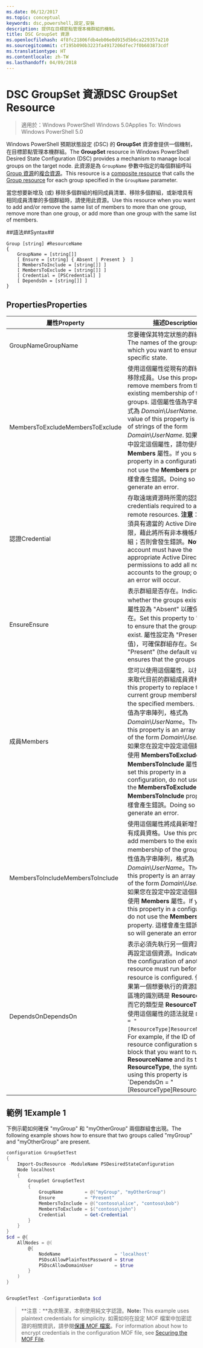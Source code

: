 ```yaml
---
ms.date: 06/12/2017
ms.topic: conceptual
keywords: dsc,powershell,設定,安裝
description: 提供在目標節點管理本機群組的機制。
title: DSC GroupSet 資源
ms.openlocfilehash: 4f8fc21806fdb4eb06e0d915d5b6ca229357a210
ms.sourcegitcommit: cf195b090b3223fa4917206dfec7f0b603873cdf
ms.translationtype: HT
ms.contentlocale: zh-TW
ms.lasthandoff: 04/09/2018
---
```

# <a name="dsc-groupset-resource"></a><span data-ttu-id="a49d8-104">DSC GroupSet 資源</span><span class="sxs-lookup"><span data-stu-id="a49d8-104">DSC GroupSet Resource</span></span>

> <span data-ttu-id="a49d8-105">適用於：Windows PowerShell Windows 5.0</span><span class="sxs-lookup"><span data-stu-id="a49d8-105">Applies To: Windows Windows PowerShell 5.0</span></span>

<span data-ttu-id="a49d8-106">Windows PowerShell 預期狀態設定 (DSC) 的 **GroupSet** 資源會提供一個機制，在目標節點管理本機群組。</span><span class="sxs-lookup"><span data-stu-id="a49d8-106">The **GroupSet** resource in Windows PowerShell Desired State Configuration (DSC) provides a mechanism to manage local groups on the target node.</span></span> <span data-ttu-id="a49d8-107">此資源是為 `GroupName` 參數中指定的每個群組呼叫 [Group 資源](groupResource.md)的[複合資源](authoringResourceComposite.md)。</span><span class="sxs-lookup"><span data-stu-id="a49d8-107">This resource is a [composite resource](authoringResourceComposite.md) that calls the [Group resource](groupResource.md) for each group specified in the `GroupName` parameter.</span></span>

<span data-ttu-id="a49d8-108">當您想要新增及 (或) 移除多個群組的相同成員清單、移除多個群組，或新增具有相同成員清單的多個群組時，請使用此資源。</span><span class="sxs-lookup"><span data-stu-id="a49d8-108">Use this resource when you want to add and/or remove the same list of members to more than one group, remove more than one group, or add more than one group with the same list of members.</span></span>

##<a name="syntax"></a><span data-ttu-id="a49d8-109">語法##</span><span class="sxs-lookup"><span data-stu-id="a49d8-109">Syntax##</span></span>
```
Group [string] #ResourceName
{
    GroupName = [string[]]
    [ Ensure = [string] { Absent | Present }  ]
    [ MembersToInclude = [string[]] ]
    [ MembersToExclude = [string[]] ]
    [ Credential = [PSCredential] ]
    [ DependsOn = [string[]] ]
}
```

## <a name="properties"></a><span data-ttu-id="a49d8-110">Properties</span><span class="sxs-lookup"><span data-stu-id="a49d8-110">Properties</span></span>

|  <span data-ttu-id="a49d8-111">屬性</span><span class="sxs-lookup"><span data-stu-id="a49d8-111">Property</span></span>  |  <span data-ttu-id="a49d8-112">描述</span><span class="sxs-lookup"><span data-stu-id="a49d8-112">Description</span></span>   |
|---|---|
| <span data-ttu-id="a49d8-113">GroupName</span><span class="sxs-lookup"><span data-stu-id="a49d8-113">GroupName</span></span>| <span data-ttu-id="a49d8-114">您要確保其特定狀態的群組名稱。</span><span class="sxs-lookup"><span data-stu-id="a49d8-114">The names of the groups for which you want to ensure a specific state.</span></span>|
| <span data-ttu-id="a49d8-115">MembersToExclude</span><span class="sxs-lookup"><span data-stu-id="a49d8-115">MembersToExclude</span></span>| <span data-ttu-id="a49d8-116">使用這個屬性從現有的群組成員資格移除成員。</span><span class="sxs-lookup"><span data-stu-id="a49d8-116">Use this property to remove members from the existing membership of the groups.</span></span> <span data-ttu-id="a49d8-117">這個屬性值為字串陣列，格式為 *Domain*\\*UserName*。</span><span class="sxs-lookup"><span data-stu-id="a49d8-117">The value of this property is an array of strings of the form *Domain*\\*UserName*.</span></span> <span data-ttu-id="a49d8-118">如果您在設定中設定這個屬性，請勿使用 **Members** 屬性。</span><span class="sxs-lookup"><span data-stu-id="a49d8-118">If you set this property in a configuration, do not use the **Members** property.</span></span> <span data-ttu-id="a49d8-119">這樣會產生錯誤。</span><span class="sxs-lookup"><span data-stu-id="a49d8-119">Doing so will generate an error.</span></span>|
| <span data-ttu-id="a49d8-120">認證</span><span class="sxs-lookup"><span data-stu-id="a49d8-120">Credential</span></span>| <span data-ttu-id="a49d8-121">存取遠端資源時所需的認證。</span><span class="sxs-lookup"><span data-stu-id="a49d8-121">The credentials required to access remote resources.</span></span> <span data-ttu-id="a49d8-122">**注意**：此帳戶必須具有適當的 Active Directory 權限，藉此將所有非本機帳戶加入群組；否則會發生錯誤。</span><span class="sxs-lookup"><span data-stu-id="a49d8-122">**Note**: This account must have the appropriate Active Directory permissions to add all non-local accounts to the group; otherwise, an error will occur.</span></span>
| <span data-ttu-id="a49d8-123">Ensure</span><span class="sxs-lookup"><span data-stu-id="a49d8-123">Ensure</span></span>| <span data-ttu-id="a49d8-124">表示群組是否存在。</span><span class="sxs-lookup"><span data-stu-id="a49d8-124">Indicates whether the groups exist.</span></span> <span data-ttu-id="a49d8-125">請將此屬性設為 "Absent" 以確保群組不存在。</span><span class="sxs-lookup"><span data-stu-id="a49d8-125">Set this property to "Absent" to ensure that the groups do not exist.</span></span> <span data-ttu-id="a49d8-126">屬性設定為 "Present" (預設值)，可確保群組存在。</span><span class="sxs-lookup"><span data-stu-id="a49d8-126">Setting it to "Present" (the default value) ensures that the groups exist.</span></span>|
| <span data-ttu-id="a49d8-127">成員</span><span class="sxs-lookup"><span data-stu-id="a49d8-127">Members</span></span>| <span data-ttu-id="a49d8-128">您可以使用這個屬性，以指定的成員來取代目前的群組成員資格。</span><span class="sxs-lookup"><span data-stu-id="a49d8-128">Use this property to replace the current group membership with the specified members.</span></span> <span data-ttu-id="a49d8-129">這個屬性值為字串陣列，格式為 *Domain*\\*UserName*。</span><span class="sxs-lookup"><span data-stu-id="a49d8-129">The value of this property is an array of strings of the form *Domain*\\*UserName*.</span></span> <span data-ttu-id="a49d8-130">如果您在設定中設定這個屬性，請勿使用 **MembersToExclude** 或 **MembersToInclude** 屬性。</span><span class="sxs-lookup"><span data-stu-id="a49d8-130">If you set this property in a configuration, do not use either the **MembersToExclude** or **MembersToInclude** property.</span></span> <span data-ttu-id="a49d8-131">這樣會產生錯誤。</span><span class="sxs-lookup"><span data-stu-id="a49d8-131">Doing so will generate an error.</span></span>|
| <span data-ttu-id="a49d8-132">MembersToInclude</span><span class="sxs-lookup"><span data-stu-id="a49d8-132">MembersToInclude</span></span>| <span data-ttu-id="a49d8-133">使用這個屬性將成員新增至群組的現有成員資格。</span><span class="sxs-lookup"><span data-stu-id="a49d8-133">Use this property to add members to the existing membership of the group.</span></span> <span data-ttu-id="a49d8-134">這個屬性值為字串陣列，格式為 *Domain*\\*UserName*。</span><span class="sxs-lookup"><span data-stu-id="a49d8-134">The value of this property is an array of strings of the form *Domain*\\*UserName*.</span></span> <span data-ttu-id="a49d8-135">如果您在設定中設定這個屬性，請勿使用 **Members** 屬性。</span><span class="sxs-lookup"><span data-stu-id="a49d8-135">If you set this property in a configuration, do not use the **Members** property.</span></span> <span data-ttu-id="a49d8-136">這樣會產生錯誤。</span><span class="sxs-lookup"><span data-stu-id="a49d8-136">Doing so will generate an error.</span></span>|
| <span data-ttu-id="a49d8-137">DependsOn</span><span class="sxs-lookup"><span data-stu-id="a49d8-137">DependsOn</span></span> | <span data-ttu-id="a49d8-138">表示必須先執行另一個資源的設定，再設定這個資源。</span><span class="sxs-lookup"><span data-stu-id="a49d8-138">Indicates that the configuration of another resource must run before this resource is configured.</span></span> <span data-ttu-id="a49d8-139">例如，如果第一個想要執行的資源設定指令碼區塊的識別碼是 __ResourceName__，而它的類型是 __ResourceType__，則使用這個屬性的語法就是 `DependsOn = "[ResourceType]ResourceName"`。</span><span class="sxs-lookup"><span data-stu-id="a49d8-139">For example, if the ID of the resource configuration script block that you want to run first is __ResourceName__ and its type is __ResourceType__, the syntax for using this property is \`DependsOn = "[ResourceType]ResourceName"\`\`.</span></span>|

## <a name="example-1"></a><span data-ttu-id="a49d8-140">範例 1</span><span class="sxs-lookup"><span data-stu-id="a49d8-140">Example 1</span></span>

<span data-ttu-id="a49d8-141">下例示範如何確保 "myGroup" 和 "myOtherGroup" 兩個群組會出現。</span><span class="sxs-lookup"><span data-stu-id="a49d8-141">The following example shows how to ensure that two groups called "myGroup" and "myOtherGroup" are present.</span></span>

```powershell
configuration GroupSetTest
{
    Import-DscResource -ModuleName PSDesiredStateConfiguration
    Node localhost
    {
        GroupSet GroupSetTest
        {
            GroupName        = @("myGroup", "myOtherGroup")
            Ensure           = "Present"
            MembersToInclude = @("contoso\alice", "contoso\bob")
            MembersToExclude = $("contoso\john")
            Credential       = Get-Credential
        }
    }
}
$cd = @{
    AllNodes = @(
        @{
            NodeName                    = 'localhost'
            PSDscAllowPlainTextPassword = $true
            PSDscAllowDomainUser        = $true
        }
    )
}


GroupSetTest -ConfigurationData $cd
```

><span data-ttu-id="a49d8-142">**注意︰**為求簡潔，本例使用純文字認證。</span><span class="sxs-lookup"><span data-stu-id="a49d8-142">**Note:** This example uses plaintext credentials for simplicity.</span></span> <span data-ttu-id="a49d8-143">如需如何在設定 MOF 檔案中加密認證的相關資訊，請參閱[保護 MOF 檔案](secureMOF.md)。</span><span class="sxs-lookup"><span data-stu-id="a49d8-143">For information about how to encrypt credentials in the configuration MOF file, see [Securing the MOF File](secureMOF.md).</span></span>